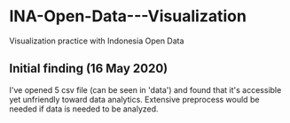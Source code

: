 # INA-Open-Data---Visualization
 Visualization practice with Indonesia Open Data

## Initial finding (16 May 2020)  
I've opened 5 csv file (can be seen in 'data') and found that it's accessible yet unfriendly toward data analytics. Extensive preprocess would be needed if data is needed to be analyzed.
